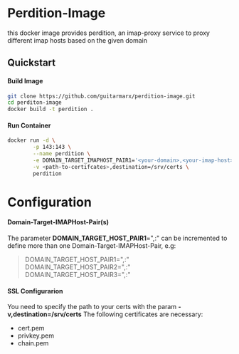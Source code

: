 # Perdition-Image

this docker image provides perdition, an imap-proxy service to proxy different imap hosts based on the given domain

## Quickstart

#### Build Image
```sh
git clone https://github.com/guitarmarx/perdition-image.git
cd perditon-image
docker build -t perdition .
```
#### Run Container

```sh
docker run -d \
        -p 143:143 \
        --name perdition \
        -e DOMAIN_TARGET_IMAPHOST_PAIR1='<your-domain>,<your-imap-host>:<imap-port>' \
        -v <path-to-certifcates>,destination=/srv/certs \
        perdition
```
# Configuration
#### Domain-Target-IMAPHost-Pair(s)
The parameter **DOMAIN_TARGET_HOST_PAIR1**="<your-domain>,<your-imap-host>:<imap-port>" can be incremented to define more than one Domain-Target-IMAPHost-Pair, e.g:
>DOMAIN_TARGET_HOST_PAIR1="<your-domai1n>,<your-imap-host1>:<imap-port>"
DOMAIN_TARGET_HOST_PAIR2="<your-domain2>,<your-imap-host2>:<imap-port>"
DOMAIN_TARGET_HOST_PAIR3="<your-domain3>,<your-imap-host3>:<imap-port>"

#### SSL Configurarion
You need to specify the path to your certs with the param **-v<path-to-certifcates>,destination=/srv/certs**
The following certificates are necessary:
- cert.pem
- privkey.pem
- chain.pem









